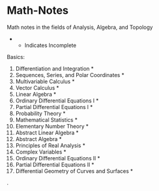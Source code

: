 # Math-Notes

 Math notes in the fields of Analysis, Algebra, and Topology 

* - Indicates Incomplete


Basics:
1. Differentiation and Integration *
2. Sequences, Series, and Polar Coordinates *
3. Multivariable Calculus *
5. Vector Calculus *
6. Linear Algebra *
7. Ordinary Differential Equations I *
8. Partial Differential Equations I *
9. Probability Theory *
2. Mathematical Statistics *
3. Elementary Number Theory *
3. Abstract Linear Algebra *
5. Abstract Algebra *
6. Principles of Real Analysis *
10. Complex Variables * 
11. Ordinary Differential Equations II *
12. Partial Differential Equations II *
14. Differential Geometry of Curves and Surfaces *















   











       

    
  .   













